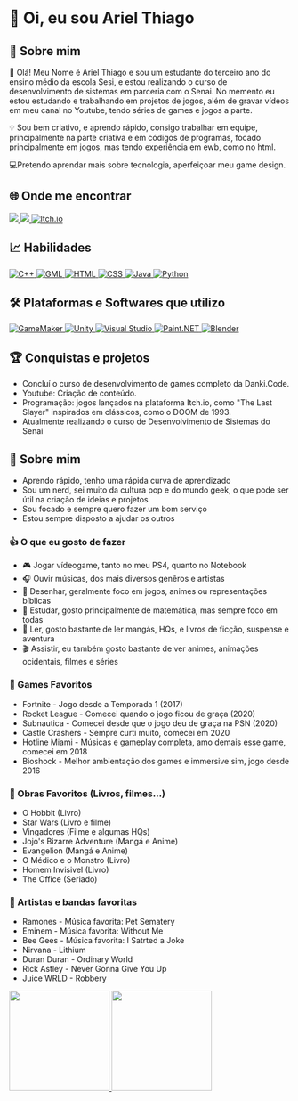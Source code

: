 
# 🖖 Oi, eu sou Ariel Thiago

## 🌟 Sobre mim

📱 Olá! Meu Nome é Ariel Thiago e sou um estudante do terceiro ano  do ensino médio da escola Sesi, e estou realizando o curso de desenvolvimento de sistemas em parceria com o Senai. No memento eu estou estudando e trabalhando em projetos de jogos, além de gravar vídeos em meu canal no Youtube, tendo séries de games e jogos a parte.

💡 Sou bem criativo, e aprendo rápido, consigo trabalhar em equipe, principalmente na parte criativa e em códigos de programas, focado principalmente em jogos, mas tendo experiência em ewb, como no html.

💻Pretendo aprendar mais sobre tecnologia, aperfeiçoar meu game design.

## 🌐 Onde me encontrar

<div>
<a href="https://www.youtube.com/@neon_charger80" target="_blank"> <img loading="lazy" src="https://img.shields.io/badge/YouTube-FF0000?style=for-the-badge&logo=youtube&logoColor=white">
  </a> 

<a href="mailto:arielneonretro@gmail.com">
  <img loading="lazy" src="https://img.shields.io/badge/Gmail-D14836?style=for-the-badge&logo=gmail&logoColor=white" target="_blank">
</a>

<a href="https://neowizardgang.itch.io" target="_blank">
  <img loading="lazy" src="https://img.shields.io/badge/Itch.io-333333?style=for-the-badge&logo=itch.io&logoColor=white" alt="Itch.io">
</a>
</div>

##  📈 Habilidades

<a href="https://isocpp.org" target="_blank">
  <img loading="lazy" src="https://img.shields.io/badge/C%2B%2B-00599C?style=for-the-badge&logo=c%2B%2B&logoColor=white" alt="C++">
</a>

<a href="https://www.yoyogames.com/gml" target="_blank">
  <img loading="lazy" src="https://img.shields.io/badge/GML-000000?style=for-the-badge&logo=game-maker&logoColor=white" alt="GML">
</a>

<a href="https://developer.mozilla.org/en-US/docs/Web/HTML" target="_blank">
  <img loading="lazy" src="https://img.shields.io/badge/HTML-E34F26?style=for-the-badge&logo=html5&logoColor=white" alt="HTML">
</a>

<a href="https://developer.mozilla.org/en-US/docs/Web/CSS" target="_blank">
  <img loading="lazy" src="https://img.shields.io/badge/CSS-1572B6?style=for-the-badge&logo=css3&logoColor=white" alt="CSS">
</a>

<a href="https://www.java.com" target="_blank">
  <img loading="lazy" src="https://img.shields.io/badge/Java-007396?style=for-the-badge&logo=java&logoColor=white" alt="Java">
</a>

<a href="https://www.python.org" target="_blank">
  <img loading="lazy" src="https://img.shields.io/badge/Python-3776AB?style=for-the-badge&logo=python&logoColor=white" alt="Python">
</a>

## 🛠️ Plataformas e Softwares que utilizo

<a href="https://www.yoyogames.com/en/gamemaker" target="_blank">
  <img loading="lazy" src="https://img.shields.io/badge/GameMaker-00B5E2?style=for-the-badge&logo=gamemaker&logoColor=white" alt="GameMaker">
</a>

<a href="https://unity.com" target="_blank">
  <img loading="lazy" src="https://img.shields.io/badge/Unity-000000?style=for-the-badge&logo=unity&logoColor=white" alt="Unity">
</a>

<a href="https://visualstudio.microsoft.com" target="_blank">
  <img loading="lazy" src="https://img.shields.io/badge/Visual_Studio-5C2D91?style=for-the-badge&logo=visualstudio&logoColor=white" alt="Visual Studio">
</a>

<a href="https://www.getpaint.net" target="_blank">
  <img loading="lazy" src="https://img.shields.io/badge/Paint.NET-2B4F1E?style=for-the-badge&logo=paintdotnet&logoColor=white" alt="Paint.NET">
</a>

<a href="https://www.blender.org" target="_blank">
  <img loading="lazy" src="https://img.shields.io/badge/Blender-F5792A?style=for-the-badge&logo=blender&logoColor=white" alt="Blender">
</a>


## 🏆 Conquistas e projetos

* Concluí o curso de desenvolvimento de games completo da Danki.Code.
* Youtube: Criação de conteúdo.
* Programação: jogos lançados na plataforma Itch.io, como "The Last Slayer" inspirados em clássicos, como o DOOM de 1993.
* Atualmente realizando o curso de Desenvolvimento de Sistemas do Senai

## 🎲 Sobre mim

* Aprendo rápido, tenho uma rápida curva de aprendizado
* Sou um nerd, sei muito da cultura pop e do mundo geek, o que pode ser útil na criação de ideias e projetos
* Sou focado e sempre quero fazer um bom serviço
* Estou sempre disposto a ajudar os outros

### 👍 O que eu gosto de fazer

* 🎮 Jogar vídeogame, tanto no meu PS4, quanto no Notebook
* 🎧 Ouvir músicas, dos mais diversos genêros e artistas
* 🎨 Desenhar, geralmente foco em jogos, animes ou representações bíblicas
* 📄 Estudar, gosto principalmente de matemática, mas sempre foco em todas
* 📜 Ler, gosto bastante de ler mangás, HQs, e livros de ficção, suspense e aventura
* 🎬 Assistir, eu também gosto bastante de ver animes, animações ocidentais, filmes e séries

### 👾 Games Favoritos

* Fortnite - Jogo desde a Temporada 1 (2017)
* Rocket League - Comecei quando o jogo ficou de graça (2020)
* Subnautica - Comecei desde que o jogo deu de graça na PSN (2020)
* Castle Crashers - Sempre curti muito, comecei em 2020
* Hotline Miami - Músicas e gameplay completa, amo demais esse game, comecei em 2018
* Bioshock - Melhor ambientação dos games e immersive sim, jogo desde 2016

### 📖 Obras Favoritos (Livros, filmes...)

* O Hobbit (Livro)
* Star Wars (Livro e filme)
* Vingadores (Filme e algumas HQs)
* Jojo's Bizarre Adventure (Mangá e Anime)
* Evangelion (Mangá e Anime)
* O Médico e o Monstro (Livro)
* Homem Invisivel (Livro)
* The Office (Seriado)

### 🎸 Artistas e bandas favoritas

* Ramones - Música favorita: Pet Sematery
* Eminem - Música favorita: Without Me
* Bee Gees - Música favorita: I Satrted a Joke
* Nirvana - Lithium
* Duran Duran - Ordinary World
* Rick Astley - Never Gonna Give You Up
* Juice WRLD - Robbery

<a href="https://github.com/seu-usuário-aqui">
<img loading="lazy" height="180em" src="https://github-readme-stats.vercel.app/api/top-langs/?username=seu-usuário-aqui&layout=compact&langs_count=7&theme=dracula"/>
<img loading="lazy" height="180em" src="https://github-readme-stats.vercel.app/api?username=seu-usuário-aqui&show_icons=true&theme=dracula&include_all_commits=true&count_private=true"/>


